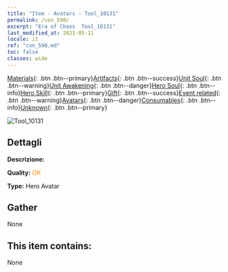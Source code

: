 ```yaml
---
title: "Item - Avatars - Tool_10131"
permalink: /con_590/
excerpt: "Era of Chaos  Tool_10131"
last_modified_at: 2021-05-11
locale: it
ref: "con_590.md"
toc: false
classes: wide
---
```

 [Materials](/ItemsIT/){: .btn .btn--primary}[Artifacts](/ItemsIT/Artifacts/){: .btn .btn--success}[Unit Soul](/ItemsIT/UnitSoul/){: .btn .btn--warning}[Unit Awakening](/ItemsIT/UnitAwakening/){: .btn .btn--danger}[Hero Soul](/ItemsIT/HeroSoul/){: .btn .btn--info}[Hero Skill](/ItemsIT/HeroSkill/){: .btn .btn--primary}[Gift](/ItemsIT/Gift/){: .btn .btn--success}[Event related](/ItemsIT/Events/){: .btn .btn--warning}[Avatars](/ItemsIT/Avatars/){: .btn .btn--danger}[Consumables](/ItemsIT/Consumables/){: .btn .btn--info}[Unknown](/ItemsIT/Unknown/){: .btn .btn--primary}

 ![Tool_10131](/images/h/h_Ciele5.jpg)

## Dettagli
 **Descrizione:** 

 **Quality:** <span style="color: #FF8C00">OK</span>

 **Type:** Hero Avatar

## Gather

  None

## This item contains:

  None

